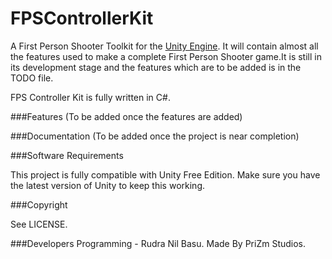 # FPSControllerKit
A First Person Shooter Toolkit for the [Unity Engine](http://unity3d.com). It will contain almost all the features used to make a complete First Person Shooter game.It is still in its development stage and the features which are to be added is in the TODO file. 

FPS Controller Kit is fully written in C#.

###Features
(To be added once the features are added)

###Documentation
(To be added once the project is near completion)

###Software Requirements

This project is fully compatible with Unity Free Edition. Make sure you have the latest version of Unity to keep this working.

###Copyright

See LICENSE.

###Developers
Programming - Rudra Nil Basu.
Made By PriZm Studios.
